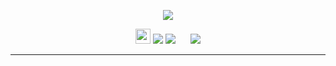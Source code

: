 <p align="center"><img src="https://cdn.rawgit.com/arcticicestudio/nord-eclipse-syntax/develop/src/assets/nord-eclipse-syntax-banner.svg"/></p>

<p align="center"><img src="https://assets-cdn.github.com/favicon.ico" width=24 height=24/> <a href="https://github.com/arcticicestudio/nord-eclipse-syntax/releases/latest"><img src="https://img.shields.io/github/release/arcticicestudio/nord-eclipse-syntax.svg"/></a> <a href="https://github.com/arcticicestudio/nord/releases/tag/v0.1.0"><img src="https://img.shields.io/badge/Nord-v0.1.0-blue.svg"/></a> <img src="http://www.eclipsecolorthemes.org/favicon.ico" width=16 height=16/> <a href="http://www.eclipsecolorthemes.org/?view=theme&id=45110"><img src="https://img.shields.io/badge/Eclipse_Color_Themes-v0.1.0-blue.svg"/></a></p>

---

